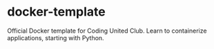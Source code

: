 # docker-template
Official Docker template for Coding United Club. Learn to containerize applications, starting with Python.
